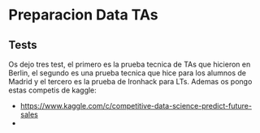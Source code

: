 # Preparacion Data TAs

## Tests
Os dejo tres test, el primero es la prueba tecnica de TAs que hicieron en Berlin, el segundo es una prueba tecnica que hice para los alumnos de Madrid y el tercero es la prueba de Ironhack para LTs. Ademas os pongo estas competis de kaggle:

* https://www.kaggle.com/c/competitive-data-science-predict-future-sales
* 
